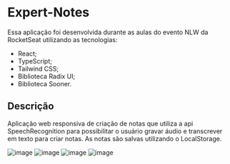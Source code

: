 # Expert-Notes

Essa aplicação foi desenvolvida durante as aulas do evento NLW da RocketSeat utilizando as tecnologias: 
- React; 
- TypeScript; 
- Tailwind CSS; 
- Biblioteca Radix UI;
- Biblioteca Sooner.

## Descrição

Aplicação web responsiva de criação de notas que utiliza a api SpeechRecognition para possibilitar o usuário gravar áudio e transcrever em texto para criar notas. As notas são salvas utilizando o LocalStorage.

![image](https://github.com/Daniflav94/NLW---Expert-Notes/assets/99519903/4d5642ca-73c5-4a8a-8996-5669b09e9dc2)
![image](https://github.com/Daniflav94/NLW---Expert-Notes/assets/99519903/ee3022d1-8dbc-46cb-9b7d-6d1990b8ae79)
![image](https://github.com/Daniflav94/NLW---Expert-Notes/assets/99519903/2b94f2f8-2567-487e-9367-af39cf0ab716)
![image](https://github.com/Daniflav94/NLW---Expert-Notes/assets/99519903/312ac03a-ebe5-4df7-8652-07f11c9b5097)

